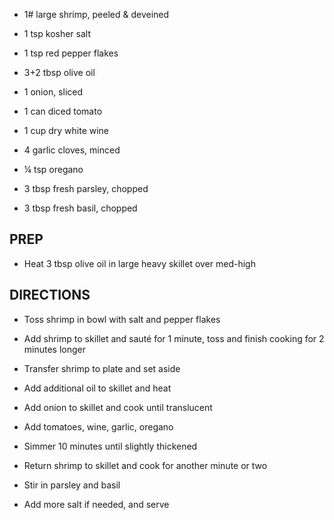- 1# large shrimp, peeled & deveined

- 1 tsp kosher salt

- 1 tsp red pepper flakes

- 3+2 tbsp olive oil

- 1 onion, sliced

- 1 can diced tomato

- 1 cup dry white wine

- 4 garlic cloves, minced

- ¼ tsp oregano

- 3 tbsp fresh parsley, chopped

- 3 tbsp fresh basil, chopped

## PREP

- Heat 3 tbsp olive oil in large heavy skillet over med-high

## DIRECTIONS

- Toss shrimp in bowl with salt and pepper flakes

- Add shrimp to skillet and sauté for 1 minute, toss and finish
    cooking for 2 minutes longer

- Transfer shrimp to plate and set aside

- Add additional oil to skillet and heat

- Add onion to skillet and cook until translucent

- Add tomatoes, wine, garlic, oregano

- Simmer 10 minutes until slightly thickened

- Return shrimp to skillet and cook for another minute or two

- Stir in parsley and basil

- Add more salt if needed, and serve
